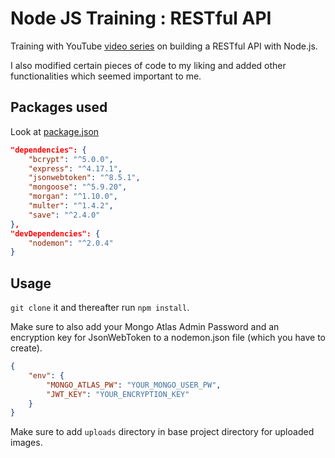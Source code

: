# Node JS Training : RESTful API
Training with YouTube [video series](https://www.youtube.com/playlist?list=PL55RiY5tL51q4D-B63KBnygU6opNPFk_q) on building a RESTful API with Node.js.

I also modified certain pieces of code to my liking and added other functionalities which seemed important to me.

## Packages used
Look at [package.json](https://github.com/Alphamplyer/NodeJS-Train/blob/master/package.json)

```json
"dependencies": {
    "bcrypt": "^5.0.0",
    "express": "^4.17.1",
    "jsonwebtoken": "^8.5.1",
    "mongoose": "^5.9.20",
    "morgan": "^1.10.0",
    "multer": "^1.4.2",
    "save": "^2.4.0"
},
"devDependencies": {
    "nodemon": "^2.0.4"
}
```

## Usage
```git clone``` it and thereafter run ```npm install```.

Make sure to also add your Mongo Atlas Admin Password and an encryption key for JsonWebToken to a nodemon.json file (which you have to create).

```json
{
    "env": {
        "MONGO_ATLAS_PW": "YOUR_MONGO_USER_PW",
        "JWT_KEY": "YOUR_ENCRYPTION_KEY"
    }
}
```

Make sure to add ```uploads``` directory in base project directory for uploaded images.
